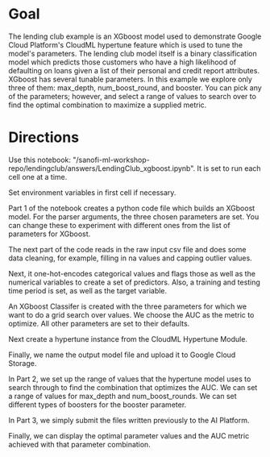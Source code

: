 # Goal

The lending club example is an XGboost model used to demonstrate Google Cloud Platform's CloudML hypertune feature which is used to tune the model's parameters. The lending club model itself is a binary classification model which predicts those customers who have a high likelihood of defaulting on loans given a list of their personal and credit report attributes. XGboost has several tunable parameters. In this example we explore only three of them: max_depth, num_boost_round, and booster. You can pick any of the parameters; however, and select a range of values to search over to find the optimal combination to maximize a supplied metric.

# Directions

Use this notebook: "/sanofi-ml-workshop-repo/lendingclub/answers/LendingClub_xgboost.ipynb". It is set to run each cell one at a time.

Set environment variables in first cell if necessary.

Part 1 of the notebook creates a python code file which builds an XGboost model. For the parser arguments, the three chosen parameters are set. You can change these to experiment with different ones from the list of parameters for XGboost.

The next part of the code reads in the raw input csv file and does some data cleaning, for example, filling in na values and capping outlier values.

Next, it one-hot-encodes categorical values and flags those as well as the numerical variables to create a set of predictors. Also, a training and testing time period is set, as well as the target variable.

An XGboost Classifer is created with the three parameters for which we want to do a grid search over values. We choose the AUC as the metric to optimize. All other parameters are set to their defaults.

Next create a hypertune instance from the CloudML Hypertune Module. 

Finally, we name the output model file and upload it to Google Cloud Storage.

In Part 2, we set up the range of values that the hypertune model uses to search through to find the combination that optimizes the AUC. We can set a range of values for max_depth and num_boost_rounds. We can set different types of boosters for the booster parameter.

In Part 3, we simply submit the files written previously to the AI Platform.

Finally, we can display the optimal parameter values and the AUC metric achieved with that parameter combination.

